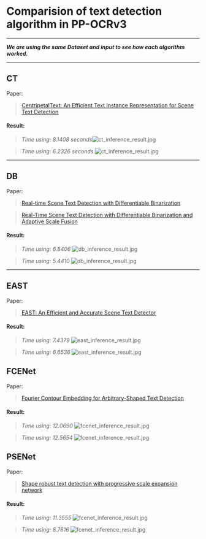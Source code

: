 # Comparision of text detection algorithm in PP-OCRv3

---

<i><b>We are using the same Dataset and input to see how each algorithm worked.</b></i>

---

## CT

Paper:

> [<ins>CentripetalText: An Efficient Text Instance Representation for Scene Text Detection</ins>](https://arxiv.org/abs/2107.05945)

#### Result:

> <i>Time using: 8.1408 seconds</i>![ct_inference_result.jpg](imgs/ct_inference_result.jpg)

> <i>Time using: 6.2326 seconds</i> ![ct_inference_result.jpg](imgs/ct_inference_result_vi.jpg)

---

## DB

Paper:

> [<ins>Real-time Scene Text Detection with Differentiable Binarization</ins>](https://arxiv.org/abs/1911.08947)

> [<ins>Real-Time Scene Text Detection with Differentiable Binarization and Adaptive Scale Fusion</ins>](https://arxiv.org/abs/2202.10304)

#### Result:

> <i>Time using: 6.8406 </i>![db_inference_result.jpg](imgs/db_inference_result.jpg)

> <i>Time using: 5.4410 </i>![db_inference_result.jpg](imgs/db_inference_result_vi.jpg)

---

## EAST

Paper:

> [<ins>EAST: An Efficient and Accurate Scene Text Detector</ins>](https://arxiv.org/abs/1704.03155)

#### Result:

> <i>Time using: 7.4379 </i>![east_inference_result.jpg](imgs/east_inference_result.jpg)

> <i>Time using: 6.6536 </i>![east_inference_result.jpg](imgs/east_inference_result_vi.jpg)

## FCENet

Paper:

> [<ins>Fourier Contour Embedding for Arbitrary-Shaped Text Detection</ins>](https://arxiv.org/abs/2104.10442)

#### Result:

> <i>Time using: 12.0690 </i>![fcenet_inference_result.jpg](imgs/fcenet_inference_result.jpg)

> <i>Time using: 12.5654 </i>![fcenet_inference_result.jpg](imgs/fcenet_inference_result_vi.jpg)

## PSENet

Paper:

> [<ins>Shape robust text detection with progressive scale expansion network</ins>](https://arxiv.org/abs/1903.12473)

#### Result:

> <i>Time using: 11.3555 </i>![fcenet_inference_result.jpg](imgs/psenet_inference_result.jpg)

> <i>Time using: 8.7616 </i> ![fcenet_inference_result.jpg](imgs/psenet_inference_result_vi.jpg)
